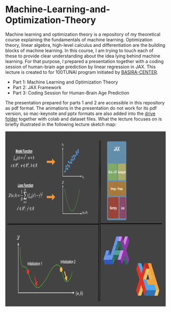 # Machine-Learning-and-Optimization-Theory

Machine learning and optimization theory is a repository of my theoretical course explaining the fundamentals of machine learning. Optimization theory, linear algebra, high-level calculus and differentiation are the building blocks of machine learning. In this course, I am trying to touch each of these to provide clear understanding about the idea lying behind machine learning. For that purpose, I prepared a presentation together with a coding session of human-brain age prediction by linear regression in JAX. This lecture is created to for 100TUNAI program initiated by [BASIRA-CENTER](https://basira-lab.com). 

* Part 1: Machine Learning and Optimization Theory
* Part 2: JAX Framework
* Part 3: Coding Session for Human-Brain Age Prediction


The presentation prepared for parts 1 and 2 are accessible in this repository as pdf format. The animations in the presentation do not work for its pdf version, so mac-keynote and pptx formats are also added into the [drive folder](https://drive.google.com/drive/folders/1xbc07s6rLYEcb4Iy0MP8diB3U39uvfoz?usp=share_link) together with colab and dataset files. What the lecture focuses on is briefly illustrated in the following lecture sketch map:

<p align="center">
  <img src="https://github.com/GoktugGuvercin/Machine-Learning-and-Optimization-Theory/blob/main/course%20map.png" width="1000" height="550" />
</p>
